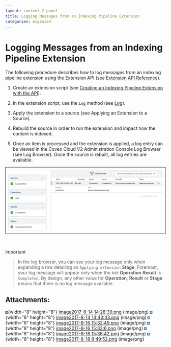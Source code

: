 ```yaml
---
layout: content-2-panel
title: Logging Messages from an Indexing Pipeline Extension
categories: migrated
---
```


# Logging Messages from an Indexing Pipeline Extension

The following procedure describes how to log messages from an indexing pipeline extension using the Extension API (see [Extension API Reference](https://developers.coveo.com/x/twEvAg)).

1.  Create an extension script (see [Creating an Indexing Pipeline Extension with the API](Creating_an_Indexing_Pipeline_Extension_with_the_API)).
2.  In the extension script, use the `Log` method (see [Log](https://developers.coveo.com/x/OQMvAg#DocumentObjectPythonAPIReference-LogMethodLog)).
3.  Apply the extension to a source (see Applying an Extension to a Source).

4.  Rebuild the source in order to run the extension and impact how the content is indexed.

5.  Once an item is processed and the extension is applied, a log entry can be viewed in the Coveo Cloud V2 Administration Console Log Browser (see Log Browser). Once the source is rebuilt, all log entries are available.

![](attachments/37585540/37552862.png)

 

Important

> In the log browser, you can see your log message only when expanding a row detailing an `Applying extension` **Stage**. Foremost, your log message will appear only when the `Add` **Operation** **Result** is `Completed`. By design, any other value for **Operation**, **Result** or **Stage** means that there is no log message available.

## Attachments:

![](images/icons/bullet_blue.gif){width="8" height="8"} [image2017-8-14 14:28:39.png](attachments/37585540/37552630.png) (image/png)
![](images/icons/bullet_blue.gif){width="8" height="8"} [image2017-8-14 14:43:43.png](attachments/37585540/37552631.png) (image/png)
![](images/icons/bullet_blue.gif){width="8" height="8"} [image2017-8-16 15:32:49.png](attachments/37585540/37552828.png) (image/png)
![](images/icons/bullet_blue.gif){width="8" height="8"} [image2017-8-16 15:33:6.png](attachments/37585540/37552829.png) (image/png)
![](images/icons/bullet_blue.gif){width="8" height="8"} [image2017-8-16 15:36:42.png](attachments/37585540/37552830.png) (image/png)
![](images/icons/bullet_blue.gif){width="8" height="8"} [image2017-8-18 8:49:52.png](attachments/37585540/37552862.png) (image/png)

